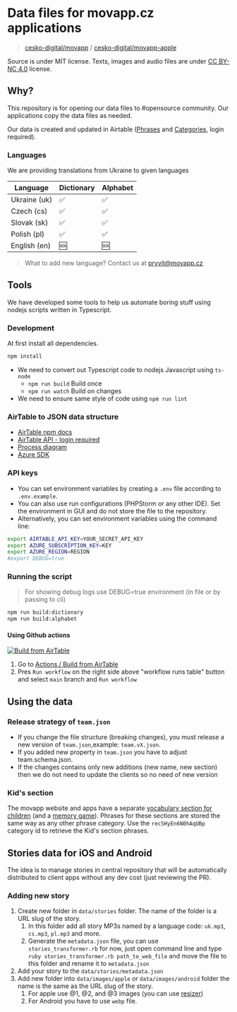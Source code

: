 # Data files for movapp.cz applications

> [cesko-digital/movapp](https://github.com/cesko-digital/movapp)
> / [cesko-digital/movapp-apple](https://github.com/cesko-digital/movapp-apple)

Source is under MIT license. Texts, images and audio files are
under [CC BY-NC 4.0](https://creativecommons.org/licenses/by-nc/4.0/deed.cs) license.

## Why?

This repository is for opening our data files to #opensource community. Our applications copy the data files as needed.

Our data is created and updated in
Airtable ([Phrases](https://airtable.com/appLciQqZNGDR3J6W/tblDQ7VuXpW6WmPpH/viwtUJ5B0HM7Zbe6Z?blocks=hide)
and [Categories](https://airtable.com/appLciQqZNGDR3J6W/tbl99lSvZaGW2czPu/viw5DEx2It8pelQrt?blocks=hide), login required).

### Languages

We are providing translations from Ukraine to given languages

| Language     | Dictionary | Alphabet |
| ------------ | ---------- | -------- |
| Ukraine (uk) | ✅         | ✅       |
| Czech (cs)   | ✅         | ✅       |
| Slovak (sk)  | ✅         | ✅       |
| Polish (pl)  | ✅         | ✅       |
| English (en) | 🆘         | 🆘       |

> What to add new language? Contact us at [pryvit@movapp.cz](mailto:pryvit@movapp.cz)

## Tools

We have developed some tools to help us automate boring stuff using nodejs scripts written in Typescript.

### Development

At first install all dependencies.

```bash
npm install
```

-   We need to convert out Typescript code to nodejs Javascript using `ts-node`
    -   `npm run build` Build once
    -   `npm run watch` Build on changes
-   We need to ensure same style of code using `npm run lint`

### AirTable to JSON data structure

-   [AirTable npm docs](https://www.npmjs.com/package/airtable)
-   [AirTable API - login required](https://airtable.com/appLciQqZNGDR3J6W/api/docs)
-   [Process diagram](https://app.diagrams.net/#G1mYrjyU01kJwz6Tg72o2B2XFDwVJn9AhC)
-   [Azure SDK](https://docs.microsoft.com/cs-cz/azure/cognitive-services/speech-service/)

### API keys

-   You can set environment variables by creating a `.env` file according to `.env.example`.
-   You can also use run configurations (PHPStorm or any other IDE). Set the environment in GUI and do not store the file to the repository.
-   Alternatively, you can set environment variables using the command line:

```bash
export AIRTABLE_API_KEY=YOUR_SECRET_API_KEY
export AZURE_SUBSCRIPTION_KEY=KEY
export AZURE_REGION=REGION
#export DEBUG=true
```

### Running the script

> For showing debug logs use DEBUG=true environment (in file or by passing to cli)

```bash
npm run build:dictionary
npm run build:alphabet
```

#### Using Github actions

[![Build from AirTable](https://github.com/cesko-digital/movapp-data/actions/workflows/airtable.yml/badge.svg?branch=main)](https://github.com/cesko-digital/movapp-data/actions/workflows/airtable.yml)

1. Go to [Actions / Build from AirTable](https://github.com/cesko-digital/movapp-data/actions/workflows/airtable.yml)
2. Pres `Run workflow` on the right side above "workflow runs table" button and select `main` branch and `Run workflow`

## Using the data

### Release strategy of `team.json`

-   If you change the file structure (breaking changes), you must release a new version of `team.json`,example: `team.vX.json`.
-   If you added new property in `team.json` you have to adjust team.schema.json.
-   If the changes contains only new additions (new name, new section) then we do not need to update the clients so no need of new version

### Kid's section

The movapp website and apps have a separate [vocabulary section for children](https://www.movapp.cz/kids) (and a [memory game](https://www.movapp.cz/kids/memory-game)). Phrases for these sections are stored the same way as any other phrase category. Use the `recSHyEn6N0hAqUBp` category id to retrieve the Kid's section phrases.

## Stories data for iOS and Android

The idea is to manage stories in central repository that will be automatically distributed to client apps without any dev cost (just reviewing the PR). 

### Adding new story

1. Create new folder in `data/stories` folder. The name of the folder is a URL slug of the story.
    1. In this folder add all story MP3s named by a language code: `uk.mp3`, `cs.mp3`, `pl.mp3` and more.
    2. Generate the `metadata.json` file, you can use `stories_transformer.rb` for now, just open command line and type `ruby stories_transformer.rb path_to_web_file` and move the file to this folder and rename it to `metadata.json`
2. Add your story to the `data/stories/metadata.json`
3. Add new folder into `data/images/apple` or `data/images/android` folder the name is the same as the URL slug of the story.
    1. For apple use @1, @2, and @3 images (you can use [resizer](https://hotpot.ai/icon-resizer))
    2. For Android you have to use `webp` file.
